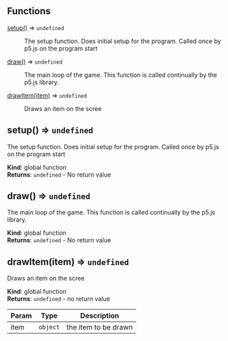 ## Functions

<dl>
<dt><a href="#setup">setup()</a> ⇒ <code>undefined</code></dt>
<dd><p>The setup function. Does initial setup for the program. Called once by p5.js
  on the program start</p>
</dd>
<dt><a href="#draw">draw()</a> ⇒ <code>undefined</code></dt>
<dd><p>The main loop of the game. This function is called continually by the p5.js library.</p>
</dd>
<dt><a href="#drawItem">drawItem(item)</a> ⇒ <code>undefined</code></dt>
<dd><p>Draws an item on the scree</p>
</dd>
</dl>

<a name="setup"></a>

## setup() ⇒ <code>undefined</code>
The setup function. Does initial setup for the program. Called once by p5.js  on the program start

**Kind**: global function  
**Returns**: <code>undefined</code> - No return value  
<a name="draw"></a>

## draw() ⇒ <code>undefined</code>
The main loop of the game. This function is called continually by the p5.js library.

**Kind**: global function  
**Returns**: <code>undefined</code> - No return value  
<a name="drawItem"></a>

## drawItem(item) ⇒ <code>undefined</code>
Draws an item on the scree

**Kind**: global function  
**Returns**: <code>undefined</code> - no return value  

| Param | Type | Description |
| --- | --- | --- |
| item | <code>object</code> | the item to be drawn |

